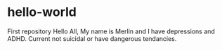 # hello-world
First repository
Hello All,
My name is Merlin and I have depressions and ADHD.
Current not suicidal or have dangerous tendancies.
